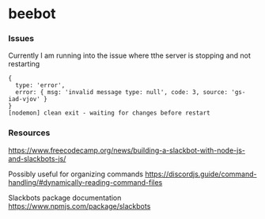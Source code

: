 # beebot


### Issues
Currently I am running into the issue where tthe server is stopping and not restarting

```
{
  type: 'error',
  error: { msg: 'invalid message type: null', code: 3, source: 'gs-iad-vjov' }
}
[nodemon] clean exit - waiting for changes before restart
```

### Resources
https://www.freecodecamp.org/news/building-a-slackbot-with-node-js-and-slackbots-js/

Possibly useful for organizing commands
https://discordjs.guide/command-handling/#dynamically-reading-command-files

Slackbots package documentation
https://www.npmjs.com/package/slackbots
